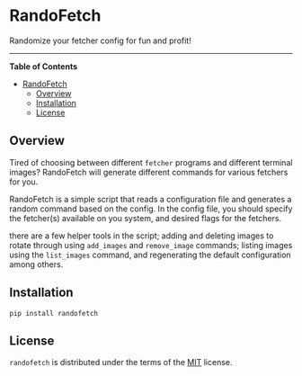 # RandoFetch

Randomize your fetcher config for fun and profit!


<!-- [![PyPI - Version](https://img.shields.io/pypi/v/randofetch.svg)](https://pypi.org/project/randofetch)
[![PyPI - Python Version](https://img.shields.io/pypi/pyversions/randofetch.svg)](https://pypi.org/project/randofetch) -->

---

**Table of Contents**

- [RandoFetch](#randofetch)
  - [Overview](#overview)
  - [Installation](#installation)
  - [License](#license)

## Overview 

Tired of choosing between different `fetcher` programs and different terminal images? RandoFetch will generate different commands for various fetchers for you.


RandoFetch is a simple script that reads a configuration file and generates a random command based on the config. In the config file, you should specify the fetcher(s) available on you system, and desired flags for the fetchers. 

there are a few helper tools in the script; adding and deleting images to rotate through using `add_images` and `remove_image` commands; listing images using the `list_images` command, and regenerating the default configuration among others.


## Installation

```console
pip install randofetch
```


## License

`randofetch` is distributed under the terms of the [MIT](https://spdx.org/licenses/MIT.html) license.
